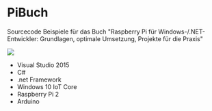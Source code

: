 # PiBuch
Sourcecode Beispiele für das Buch "Raspberry Pi für Windows-/.NET-Entwickler: Grundlagen, optimale Umsetzung, Projekte für die Praxis"

<a rel="nofollow" href="http://www.amazon.de/gp/product/3446447199/ref=as_li_tl?ie=UTF8&camp=1638&creative=19454&creativeASIN=3446447199&linkCode=as2&tag=pibastel-21"><img border="0" src="http://ws-eu.amazon-adsystem.com/widgets/q?_encoding=UTF8&ASIN=3446447199&Format=_SL250_&ID=AsinImage&MarketPlace=DE&ServiceVersion=20070822&WS=1&tag=pibastel-21" ></a><img src="http://ir-de.amazon-adsystem.com/e/ir?t=pibastel-21&l=as2&o=3&a=3446447199" width="1" height="1" border="0" alt="" style="border:none !important; margin:0px !important;" />

<ul>
<li>Visual Studio 2015</li>
<li>C#</li>
<li>.net Framework</li>
<li>Windows 10 IoT Core</li>
<li>Raspberry Pi 2</li>
<li>Arduino</li>
</ul>

